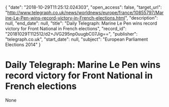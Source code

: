 {
  "date": "2018-10-29T11:25:12.024303", 
  "open_access": false, 
  "target_url": "http://www.telegraph.co.uk/news/worldnews/europe/france/10855797/Marine-Le-Pen-wins-record-victory-in-French-elections.html", 
  "description": null, 
  "end_date": null, 
  "title": "Daily Telegraph: Marine Le Pen wins record victory for Front National in French elections", 
  "record_id": "20181029T112512/d2+JVG295np0uugbC07Jig==", 
  "publisher": "telegraph.co.uk", 
  "start_date": null, 
  "subject": "European Parliament Elections 2014"
}

# Daily Telegraph: Marine Le Pen wins record victory for Front National in French elections

None